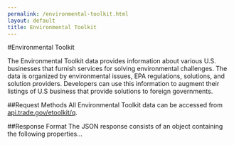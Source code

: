 ```yaml
---
permalink: /environmental-toolkit.html
layout: default
title: Environmental Toolkit
---
```


#Environmental Toolkit

The Environmental Toolkit data provides information about various U.S. businesses that furnish services for solving environmental challenges.  The data is organized by environmental issues, EPA regulations, solutions, and solution providers.  Developers can use this information to augment their listings of U.S business that provide solutions to foreign governments.

##Request Methods
All Environmental Toolkit data can be accessed from [api.trade.gov/etoolkit/q](/data/environmental_toolkit.json).

##Response Format
The JSON response consists of an object containing the following properties...
